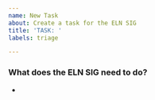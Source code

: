 ```yaml
---
name: New Task
about: Create a task for the ELN SIG
title: 'TASK: '
labels: triage

---
```

### What does the ELN SIG need to do?
*
